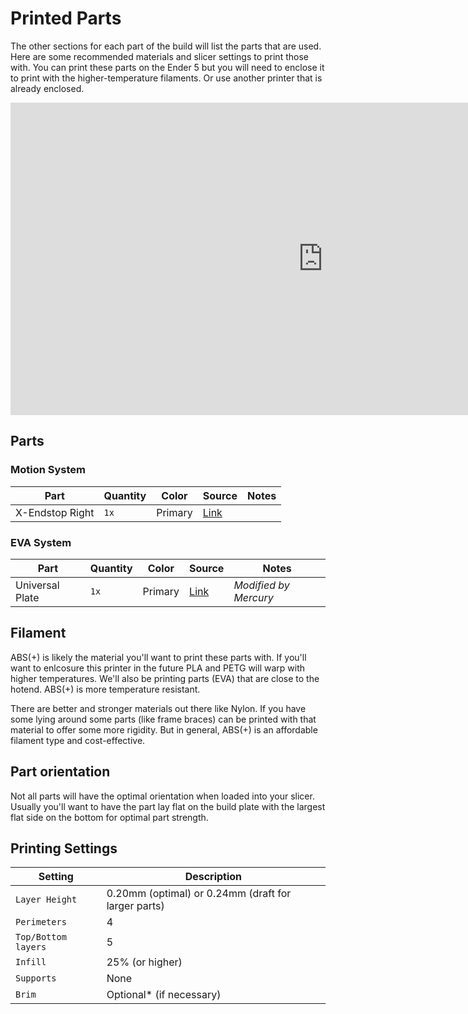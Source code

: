 # Printed Parts

The other sections for each part of the build will list the parts that are used. Here are some recommended materials and slicer settings to print those with. You can print these parts on the Ender 5 but you will need to enclose it to print with the higher-temperature filaments. Or use another printer that is already enclosed.

<iframe id="vs_iframe" src="https://www.viewstl.com/?embedded&url=https%3A%2F%2Fgithub.com%2FZeroGDesign%2FMercury%2Fraw%2Fmain%2FSTLs%2FCALIBRATION%2FZeroGCube30x30.stl&color=white&bgcolor=black&shading=flat&edges=yes&clean=yes" style="border:0;margin:0;width:1000px;height:500px;"></iframe>

## Parts

### Motion System

| Part                        | Quantity | Color   | Source    | Notes              | 
| ----------------------------| -------- | ----    | ------    | ------             |
| X-Endstop Right             | `1x`     | Primary | [Link][0] |                    |

### EVA System

| Part                        | Quantity | Color   | Source    | Notes                 | 
| ----------------------------| -------- | ----    | ------    | ------                |
| Universal Plate             | `1x`     | Primary | [Link][0] | *Modified by Mercury* |


## Filament

ABS(+) is likely the material you'll want to print these parts with. If you'll want to enlcosure this printer in the future PLA and PETG will warp with higher temperatures. We'll also be printing parts (EVA) that are close to the hotend. ABS(+) is more temperature resistant.

There are better and stronger materials out there like Nylon. If you have some lying around some parts (like frame braces) can be printed with that material to offer some more rigidity. But in general, ABS(+) is an affordable filament type and cost-effective.

## Part orientation

Not all parts will have the optimal orientation when loaded into your slicer. Usually you'll want to have the part lay flat on the build plate with the largest flat side on the bottom for optimal part strength.


## Printing Settings

| Setting     | Description                          |
| ----------- | ------------------------------------ |
| `Layer Height`       | 0.20mm (optimal) or 0.24mm (draft for larger parts)  |
| `Perimeters`       | 4 |
| `Top/Bottom layers`       | 5 |
| `Infill`    | 25% (or higher) |
| `Supports`    | None |
| `Brim`    | Optional* (if necessary) |

[0]: #